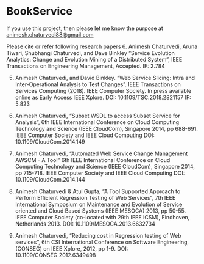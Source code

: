 # BookService

If you use this project, then please let me know the purpose at animesh.chaturvedi88@gmail.com

Please cite or refer following research papers 
6. Animesh Chaturvedi, Aruna Tiwari, Shubhangi Chaturvedi, and Dave Binkley “Service Evolution Analytics: Change and Evolution Mining of a Distributed System”, IEEE Transactions on Engineering Management, Accepted. IF: 2.784

5. Animesh Chaturvedi, and David Binkley. “Web Service Slicing: Intra and Inter-Operational Analysis to Test Changes”. IEEE Transactions on Services Computing (2018). IEEE Computer Society. In press available online as Early Access IEEE Xplore. DOI: 10.1109/TSC.2018.2821157  IF: 5.823

4. Animesh Chaturvedi, “Subset WSDL to access Subset Service for Analysis”, 6th IEEE
International Conference on Cloud Computing Technology and Science (IEEE CloudCom), Singapore 2014, pp 688-691. IEEE Computer Society and IEEE Cloud Computing DOI: 10.1109/CloudCom.2014.149

3. Animesh Chaturvedi, “Automated Web Service Change Management AWSCM - A Tool” 6th IEEE International Conference on Cloud Computing Technology and Science (IEEE CloudCom), Singapore 2014, pp 715-718. IEEE Computer Society and IEEE Cloud Computing DOI: 10.1109/CloudCom.2014.144

2. Animesh Chaturvedi & Atul Gupta, “A Tool Supported Approach to Perform Efficient Regression Testing of Web Services”, 7th IEEE International Symposium on Maintenance and Evolution of Service oriented and Cloud Based Systems (IEEE MESOCA) 2013, pp 50-55. IEEE Computer Society (co-located with 29th IEEE ICSM), Eindhoven, Netherlands 2013. DOI: 10.1109/MESOCA.2013.6632734

1. Animesh Chaturvedi, “Reducing cost in Regression testing of Web services”, 6th CSI International Conference on Software Engineering, (CONSEG) on IEEE Xplore, 2012, pp 1-9. DOI: 10.1109/CONSEG.2012.6349498
